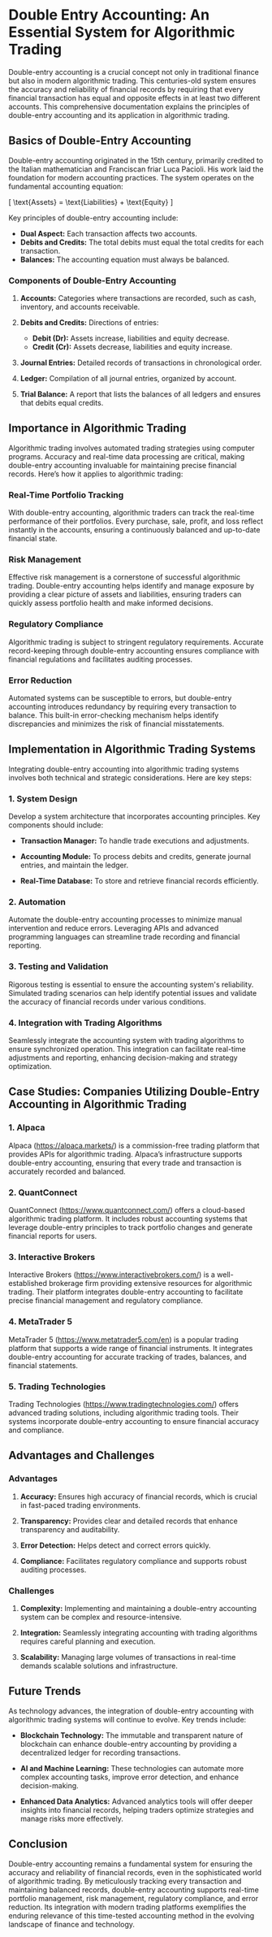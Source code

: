 # Double Entry Accounting: An Essential System for Algorithmic Trading

Double-entry accounting is a crucial concept not only in traditional finance but also in modern algorithmic trading. This centuries-old system ensures the accuracy and reliability of financial records by requiring that every financial transaction has equal and opposite effects in at least two different accounts. This comprehensive documentation explains the principles of double-entry accounting and its application in algorithmic trading.

## Basics of Double-Entry Accounting

Double-entry accounting originated in the 15th century, primarily credited to the Italian mathematician and Franciscan friar Luca Pacioli. His work laid the foundation for modern accounting practices. The system operates on the fundamental accounting equation:

\[ \text{Assets} = \text{Liabilities} + \text{Equity} \]

Key principles of double-entry accounting include:

- **Dual Aspect:** Each transaction affects two accounts.
- **Debits and Credits:** The total debits must equal the total credits for each transaction.
- **Balances:** The accounting equation must always be balanced.

### Components of Double-Entry Accounting

1. **Accounts:** Categories where transactions are recorded, such as cash, inventory, and accounts receivable.
  
2. **Debits and Credits:** Directions of entries:
    - **Debit (Dr):** Assets increase, liabilities and equity decrease.
    - **Credit (Cr):** Assets decrease, liabilities and equity increase.

3. **Journal Entries:** Detailed records of transactions in chronological order.
  
4. **Ledger:** Compilation of all journal entries, organized by account.

5. **Trial Balance:** A report that lists the balances of all ledgers and ensures that debits equal credits.

## Importance in Algorithmic Trading

Algorithmic trading involves automated trading strategies using computer programs. Accuracy and real-time data processing are critical, making double-entry accounting invaluable for maintaining precise financial records. Here’s how it applies to algorithmic trading:

### Real-Time Portfolio Tracking

With double-entry accounting, algorithmic traders can track the real-time performance of their portfolios. Every purchase, sale, profit, and loss reflect instantly in the accounts, ensuring a continuously balanced and up-to-date financial state.

### Risk Management

Effective risk management is a cornerstone of successful algorithmic trading. Double-entry accounting helps identify and manage exposure by providing a clear picture of assets and liabilities, ensuring traders can quickly assess portfolio health and make informed decisions.

### Regulatory Compliance

Algorithmic trading is subject to stringent regulatory requirements. Accurate record-keeping through double-entry accounting ensures compliance with financial regulations and facilitates auditing processes.

### Error Reduction

Automated systems can be susceptible to errors, but double-entry accounting introduces redundancy by requiring every transaction to balance. This built-in error-checking mechanism helps identify discrepancies and minimizes the risk of financial misstatements.

## Implementation in Algorithmic Trading Systems

Integrating double-entry accounting into algorithmic trading systems involves both technical and strategic considerations. Here are key steps:

### 1. System Design

Develop a system architecture that incorporates accounting principles. Key components should include:

- **Transaction Manager:** To handle trade executions and adjustments.
  
- **Accounting Module:** To process debits and credits, generate journal entries, and maintain the ledger.

- **Real-Time Database:** To store and retrieve financial records efficiently.

### 2. Automation

Automate the double-entry accounting processes to minimize manual intervention and reduce errors. Leveraging APIs and advanced programming languages can streamline trade recording and financial reporting.

### 3. Testing and Validation

Rigorous testing is essential to ensure the accounting system's reliability. Simulated trading scenarios can help identify potential issues and validate the accuracy of financial records under various conditions.

### 4. Integration with Trading Algorithms

Seamlessly integrate the accounting system with trading algorithms to ensure synchronized operation. This integration can facilitate real-time adjustments and reporting, enhancing decision-making and strategy optimization.

## Case Studies: Companies Utilizing Double-Entry Accounting in Algorithmic Trading

### 1. Alpaca

Alpaca (https://alpaca.markets/) is a commission-free trading platform that provides APIs for algorithmic trading. Alpaca’s infrastructure supports double-entry accounting, ensuring that every trade and transaction is accurately recorded and balanced.

### 2. QuantConnect

QuantConnect (https://www.quantconnect.com/) offers a cloud-based algorithmic trading platform. It includes robust accounting systems that leverage double-entry principles to track portfolio changes and generate financial reports for users.

### 3. Interactive Brokers

Interactive Brokers (https://www.interactivebrokers.com/) is a well-established brokerage firm providing extensive resources for algorithmic trading. Their platform integrates double-entry accounting to facilitate precise financial management and regulatory compliance.

### 4. MetaTrader 5

MetaTrader 5 (https://www.metatrader5.com/en) is a popular trading platform that supports a wide range of financial instruments. It integrates double-entry accounting for accurate tracking of trades, balances, and financial statements.

### 5. Trading Technologies

Trading Technologies (https://www.tradingtechnologies.com/) offers advanced trading solutions, including algorithmic trading tools. Their systems incorporate double-entry accounting to ensure financial accuracy and compliance.

## Advantages and Challenges

### Advantages

1. **Accuracy:** Ensures high accuracy of financial records, which is crucial in fast-paced trading environments.
   
2. **Transparency:** Provides clear and detailed records that enhance transparency and auditability.
   
3. **Error Detection:** Helps detect and correct errors quickly.

4. **Compliance:** Facilitates regulatory compliance and supports robust auditing processes.

### Challenges

1. **Complexity:** Implementing and maintaining a double-entry accounting system can be complex and resource-intensive.
   
2. **Integration:** Seamlessly integrating accounting with trading algorithms requires careful planning and execution.
   
3. **Scalability:** Managing large volumes of transactions in real-time demands scalable solutions and infrastructure.

## Future Trends

As technology advances, the integration of double-entry accounting with algorithmic trading systems will continue to evolve. Key trends include:

- **Blockchain Technology:** The immutable and transparent nature of blockchain can enhance double-entry accounting by providing a decentralized ledger for recording transactions.
  
- **AI and Machine Learning:** These technologies can automate more complex accounting tasks, improve error detection, and enhance decision-making.

- **Enhanced Data Analytics:** Advanced analytics tools will offer deeper insights into financial records, helping traders optimize strategies and manage risks more effectively.

## Conclusion

Double-entry accounting remains a fundamental system for ensuring the accuracy and reliability of financial records, even in the sophisticated world of algorithmic trading. By meticulously tracking every transaction and maintaining balanced records, double-entry accounting supports real-time portfolio management, risk management, regulatory compliance, and error reduction. Its integration with modern trading platforms exemplifies the enduring relevance of this time-tested accounting method in the evolving landscape of finance and technology.